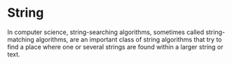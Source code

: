 <h1> String </h1>
<p>In computer science, string-searching algorithms, sometimes called string-matching algorithms, are an important class of string algorithms that try to find a place where one or several strings are found within a larger string or text.</p>
